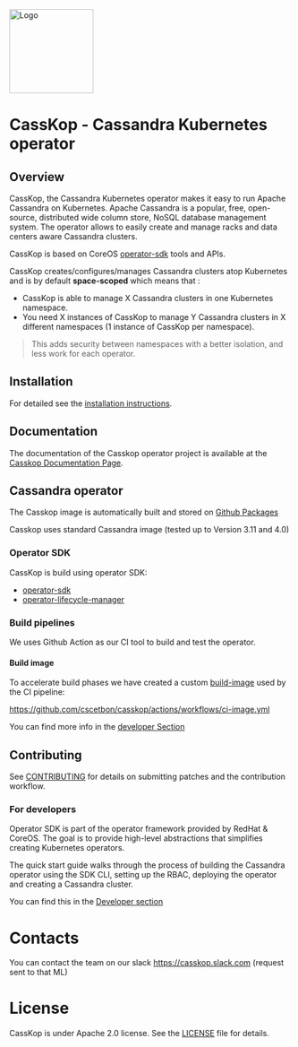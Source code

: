 <img src="static/casskop.png" alt="Logo" width="150"/>

# CassKop - Cassandra Kubernetes operator

## Overview

CassKop, the Cassandra Kubernetes operator makes it easy to run Apache Cassandra on Kubernetes. Apache Cassandra is a popular, free, open-source, distributed wide column store, NoSQL database management system.
The operator allows to easily create and manage racks and data centers aware Cassandra clusters.

CassKop is based on CoreOS
[operator-sdk](https://github.com/operator-framework/operator-sdk) tools and APIs.


CassKop creates/configures/manages Cassandra clusters atop Kubernetes and is by default **space-scoped** which means
that :
- CassKop is able to manage X Cassandra clusters in one Kubernetes namespace.
- You need X instances of CassKop to manage Y Cassandra clusters in X different namespaces (1 instance of CassKop
  per namespace).

> This adds security between namespaces with a better isolation, and less work for each operator.

## Installation

For detailed see the [installation instructions](https://cscetbon.github.io/casskop/docs/setup/getting_started).

## Documentation

The documentation of the Casskop operator project is available at the [Casskop Documentation Page](https://cscetbon.github.io/casskop/docs/concepts/introduction).

## Cassandra operator

The Casskop image is automatically built and stored on [Github Packages](https://github.com/cscetbon/casskop/pkgs/container/casskop)

Casskop uses standard Cassandra image (tested up to Version 3.11 and 4.0)

### Operator SDK

CassKop is build using operator SDK:

- [operator-sdk](https://github.com/operator-framework/operator-sdk)
- [operator-lifecycle-manager](https://github.com/operator-framework/operator-lifecycle-manager)

### Build pipelines

We uses Github Action as our CI tool to build and test the operator.

#### Build image

To accelerate build phases we have created a custom [build-image](docker/ci/Dockerfile) used by the CI pipeline:

https://github.com/cscetbon/casskop/actions/workflows/ci-image.yml

You can find more info in the [developer Section](documentation/development.md)

## Contributing

See [CONTRIBUTING](CONTRIBUTING.md) for details on submitting patches and the contribution workflow.

### For developers

Operator SDK is part of the operator framework provided by RedHat & CoreOS. The goal 
is to provide high-level abstractions that simplifies creating Kubernetes operators.

The quick start guide walks through the process of building the Cassandra operator 
using the SDK CLI, setting up the RBAC, deploying the operator and creating a 
Cassandra cluster.

You can find this in the [Developer section](https://cscetbon.github.io/casskop/docs/contributing/developer_guide)

# Contacts

You can contact the team on our slack https://casskop.slack.com (request sent to that ML)

# License

CassKop is under Apache 2.0 license. See the [LICENSE](LICENSE) file for details.
